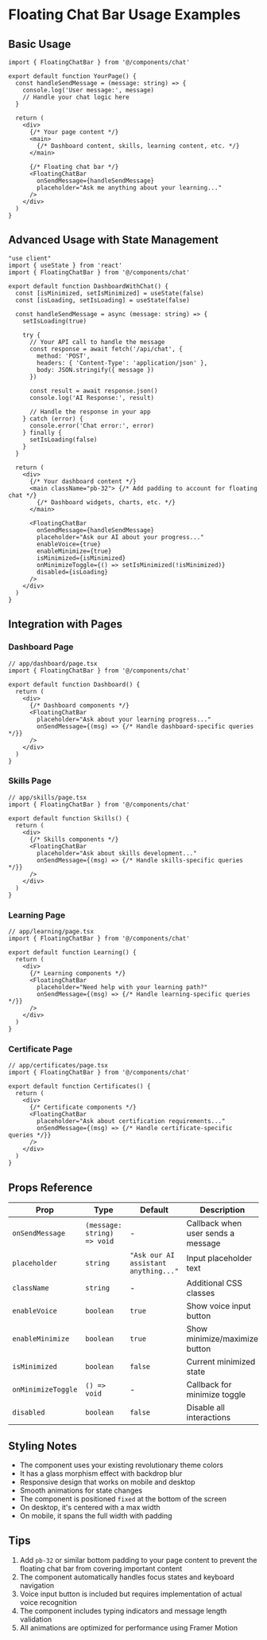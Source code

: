 # Floating Chat Bar Usage Examples

## Basic Usage

```tsx
import { FloatingChatBar } from '@/components/chat'

export default function YourPage() {
  const handleSendMessage = (message: string) => {
    console.log('User message:', message)
    // Handle your chat logic here
  }

  return (
    <div>
      {/* Your page content */}
      <main>
        {/* Dashboard content, skills, learning content, etc. */}
      </main>

      {/* Floating chat bar */}
      <FloatingChatBar
        onSendMessage={handleSendMessage}
        placeholder="Ask me anything about your learning..."
      />
    </div>
  )
}
```

## Advanced Usage with State Management

```tsx
"use client"
import { useState } from 'react'
import { FloatingChatBar } from '@/components/chat'

export default function DashboardWithChat() {
  const [isMinimized, setIsMinimized] = useState(false)
  const [isLoading, setIsLoading] = useState(false)

  const handleSendMessage = async (message: string) => {
    setIsLoading(true)
    
    try {
      // Your API call to handle the message
      const response = await fetch('/api/chat', {
        method: 'POST',
        headers: { 'Content-Type': 'application/json' },
        body: JSON.stringify({ message })
      })
      
      const result = await response.json()
      console.log('AI Response:', result)
      
      // Handle the response in your app
    } catch (error) {
      console.error('Chat error:', error)
    } finally {
      setIsLoading(false)
    }
  }

  return (
    <div>
      {/* Your dashboard content */}
      <main className="pb-32"> {/* Add padding to account for floating chat */}
        {/* Dashboard widgets, charts, etc. */}
      </main>

      <FloatingChatBar
        onSendMessage={handleSendMessage}
        placeholder="Ask our AI about your progress..."
        enableVoice={true}
        enableMinimize={true}
        isMinimized={isMinimized}
        onMinimizeToggle={() => setIsMinimized(!isMinimized)}
        disabled={isLoading}
      />
    </div>
  )
}
```

## Integration with Pages

### Dashboard Page
```tsx
// app/dashboard/page.tsx
import { FloatingChatBar } from '@/components/chat'

export default function Dashboard() {
  return (
    <div>
      {/* Dashboard components */}
      <FloatingChatBar 
        placeholder="Ask about your learning progress..."
        onSendMessage={(msg) => {/* Handle dashboard-specific queries */}}
      />
    </div>
  )
}
```

### Skills Page
```tsx
// app/skills/page.tsx
import { FloatingChatBar } from '@/components/chat'

export default function Skills() {
  return (
    <div>
      {/* Skills components */}
      <FloatingChatBar 
        placeholder="Ask about skills development..."
        onSendMessage={(msg) => {/* Handle skills-specific queries */}}
      />
    </div>
  )
}
```

### Learning Page
```tsx
// app/learning/page.tsx
import { FloatingChatBar } from '@/components/chat'

export default function Learning() {
  return (
    <div>
      {/* Learning components */}
      <FloatingChatBar 
        placeholder="Need help with your learning path?"
        onSendMessage={(msg) => {/* Handle learning-specific queries */}}
      />
    </div>
  )
}
```

### Certificate Page
```tsx
// app/certificates/page.tsx
import { FloatingChatBar } from '@/components/chat'

export default function Certificates() {
  return (
    <div>
      {/* Certificate components */}
      <FloatingChatBar 
        placeholder="Ask about certification requirements..."
        onSendMessage={(msg) => {/* Handle certificate-specific queries */}}
      />
    </div>
  )
}
```

## Props Reference

| Prop | Type | Default | Description |
|------|------|---------|-------------|
| `onSendMessage` | `(message: string) => void` | - | Callback when user sends a message |
| `placeholder` | `string` | `"Ask our AI assistant anything..."` | Input placeholder text |
| `className` | `string` | - | Additional CSS classes |
| `enableVoice` | `boolean` | `true` | Show voice input button |
| `enableMinimize` | `boolean` | `true` | Show minimize/maximize button |
| `isMinimized` | `boolean` | `false` | Current minimized state |
| `onMinimizeToggle` | `() => void` | - | Callback for minimize toggle |
| `disabled` | `boolean` | `false` | Disable all interactions |

## Styling Notes

- The component uses your existing revolutionary theme colors
- It has a glass morphism effect with backdrop blur
- Responsive design that works on mobile and desktop
- Smooth animations for state changes
- The component is positioned `fixed` at the bottom of the screen
- On desktop, it's centered with a max width
- On mobile, it spans the full width with padding

## Tips

1. Add `pb-32` or similar bottom padding to your page content to prevent the floating chat bar from covering important content
2. The component automatically handles focus states and keyboard navigation
3. Voice input button is included but requires implementation of actual voice recognition
4. The component includes typing indicators and message length validation
5. All animations are optimized for performance using Framer Motion
